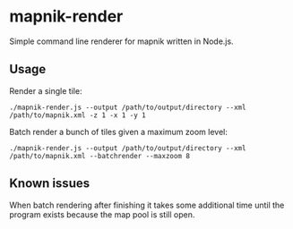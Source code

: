 # mapnik-render

Simple command line renderer for mapnik written in Node.js.

## Usage

Render a single tile:

    ./mapnik-render.js --output /path/to/output/directory --xml /path/to/mapnik.xml -z 1 -x 1 -y 1

Batch render a bunch of tiles given a maximum zoom level:

    ./mapnik-render.js --output /path/to/output/directory --xml /path/to/mapnik.xml --batchrender --maxzoom 8

## Known issues

When batch rendering after finishing it takes some additional time until the program exists because the map pool is still open.
